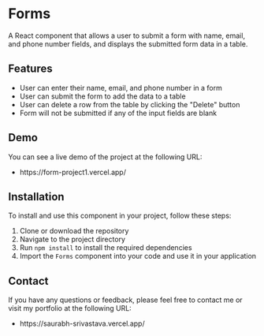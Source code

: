 <h1>Forms</h1>

<p>A React component that allows a user to submit a form with name, email, and phone number fields, and displays the submitted form data in a table.</p>

<h2>Features</h2>

<ul>
  <li>User can enter their name, email, and phone number in a form</li>
  <li>User can submit the form to add the data to a table</li>
  <li>User can delete a row from the table by clicking the "Delete" button</li>
  <li>Form will not be submitted if any of the input fields are blank</li>
</ul>

<h2>Demo</h2>

<p>You can see a live demo of the project at the following URL:</p>

<ul>
  <li>https://form-project1.vercel.app/</li>
</ul>

<h2>Installation</h2>

<p>To install and use this component in your project, follow these steps:</p>

<ol>
  <li>Clone or download the repository</li>
  <li>Navigate to the project directory</li>
  <li>Run <code>npm install</code> to install the required dependencies</li>
  <li>Import the <code>Forms</code> component into your code and use it in your application</li>
</ol>

<h2>Contact</h2>

<p>If you have any questions or feedback, please feel free to contact me or visit my portfolio at the following URL:</p>

<ul>
  <li>https://saurabh-srivastava.vercel.app/</li>
</ul>
